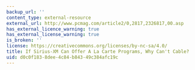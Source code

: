 ```yaml
---
backup_url: ''
content_type: external-resource
external_url: http://www.pcmag.com/article2/0,2817,2326817,00.asp
has_external_licence_warning: true
has_external_license_warning: true
is_broken: ''
license: https://creativecommons.org/licenses/by-nc-sa/4.0/
title: If Sirius-XM Can Offer A La Carte Programs, Why Can't Cable?
uid: d0c0f183-8dee-4c84-b843-49c384afc19c
---
```

